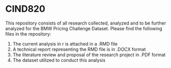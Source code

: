 # CIND820
This repository consists of all research collected, analyzed and to be further analyzed for the BMW Pricing Challenge Dataset.
Please find the following files in the repository:
  1) The current analysis in r is attached in a .RMD file
  2) A technical report representing the RMD file is in .DOCX format
  3) The literature review and proposal of the research project in .PDF format
  4) The dataset utilized to conduct this analysis

